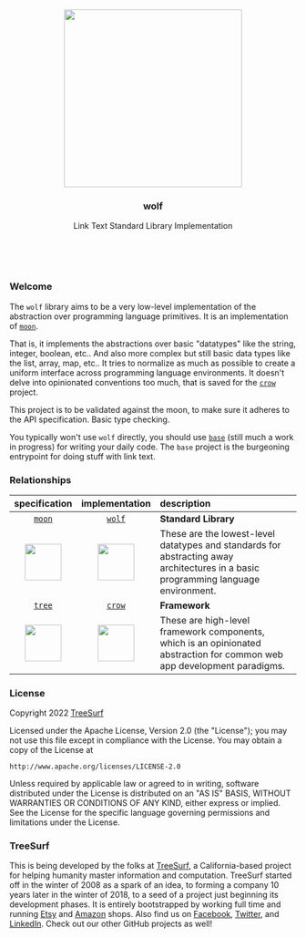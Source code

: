 
<br/>
<br/>
<br/>
<br/>
<br/>
<br/>
<br/>

<p align='center'>
  <img src='https://github.com/teamtreesurf/wolf/blob/make/view/view.svg?raw=true' height='312'>
</p>

<h3 align='center'>wolf</h3>
<p align='center'>
  Link Text Standard Library Implementation
</p>

<br/>
<br/>
<br/>

### Welcome

The `wolf` library aims to be a very low-level implementation of the abstraction over programming language primitives. It is an implementation of [`moon`](https://github.com/teamtreesurf/moon).

That is, it implements the abstractions over basic "datatypes" like the string, integer, boolean, etc.. And also more complex but still basic data types like the list, array, map, etc.. It tries to normalize as much as possible to create a uniform interface across programming language environments. It doesn't delve into opinionated conventions too much, that is saved for the [`crow`](https://github.com/teamtreesurf/crow) project.

This project is to be validated against the moon, to make sure it adheres to the API specification. Basic type checking.

You typically won't use `wolf` directly, you should use [`base`](https://github.com/teamtreesurf/base) (still much a work in progress) for writing your daily code. The `base` project is the burgeoning entrypoint for doing stuff with link text.

### Relationships

| specification | implementation | description |
|:----:|:----:|:----|
| [`moon`](https://github.com/teamtreesurf/moon) | [`wolf`](https://github.com/teamtreesurf/wolf) | **Standard Library** |
| <a href="https://github.com/teamtreesurf/moon"><img src='https://github.com/teamtreesurf/moon/blob/make/view/moon.svg?raw=true' height='64'></a> | <a href="https://github.com/teamtreesurf/wolf"><img src='https://github.com/teamtreesurf/wolf/blob/make/view/view.svg?raw=true' height='64'></a> | These are the lowest-level datatypes and standards for abstracting away architectures in a basic programming language environment. |
| [`tree`](https://github.com/teamtreesurf/tree) | [`crow`](https://github.com/teamtreesurf/crow) | **Framework** |
| <a href="https://github.com/teamtreesurf/tree"><img src='https://github.com/teamtreesurf/tree/blob/make/view/view.svg?raw=true' height='64'></a> | <a href="https://github.com/teamtreesurf/crow"><img src='https://github.com/teamtreesurf/crow/blob/make/view/view.svg?raw=true' height='64'></a> | These are high-level framework components, which is an opinionated abstraction for common web app development paradigms. |

### License

Copyright 2022 <a href='https://drum.work'>TreeSurf</a>

Licensed under the Apache License, Version 2.0 (the "License");
you may not use this file except in compliance with the License.
You may obtain a copy of the License at

    http://www.apache.org/licenses/LICENSE-2.0

Unless required by applicable law or agreed to in writing, software
distributed under the License is distributed on an "AS IS" BASIS,
WITHOUT WARRANTIES OR CONDITIONS OF ANY KIND, either express or implied.
See the License for the specific language governing permissions and
limitations under the License.

### TreeSurf

This is being developed by the folks at [TreeSurf](https://drum.work), a California-based project for helping humanity master information and computation. TreeSurf started off in the winter of 2008 as a spark of an idea, to forming a company 10 years later in the winter of 2018, to a seed of a project just beginning its development phases. It is entirely bootstrapped by working full time and running [Etsy](https://etsy.com/shop/mountbuild) and [Amazon](https://www.amazon.com/s?rh=p_27%3AMount+Build) shops. Also find us on [Facebook](https://www.facebook.com/teamtreesurf), [Twitter](https://twitter.com/teamtreesurf), and [LinkedIn](https://www.linkedin.com/company/teamtreesurf). Check out our other GitHub projects as well!
